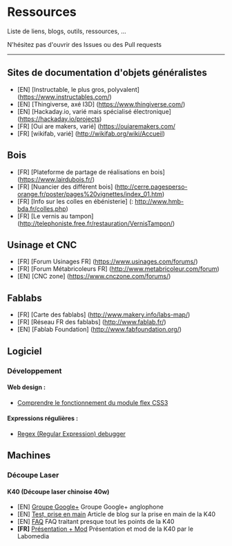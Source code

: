 # Ressources

Liste de liens, blogs, outils, ressources, ...

N'hésitez pas d'ouvrir des Issues ou des Pull requests

---

## Sites de documentation d'objets généralistes
- [EN] [Instructable, le plus gros, polyvalent] (https://www.instructables.com/)
- [EN] [Thingiverse, axé I3D] (https://www.thingiverse.com/)
- [EN] [Hackaday.io, varié mais spécialisé électronique] (https://hackaday.io/projects)
- [FR] [Oui are makers, varié] (https://ouiaremakers.com/
- [FR] [wikifab, varié] (http://wikifab.org/wiki/Accueil)

## Bois
- [FR] [Plateforme de partage de réalisations en bois] (https://www.lairdubois.fr/)
- [FR] [Nuancier des différent bois] (http://cerre.pagesperso-orange.fr/poster/pages%20vignettes/index_01.htm)
- [FR] [Info sur les colles en ébénisterie] (: http://www.hmb-bda.fr/colles.php)
- [FR] [Le vernis au tampon] (http://telephoniste.free.fr/restauration/VernisTampon/)

## Usinage et CNC
- [FR] [Forum Usinages FR] (https://www.usinages.com/forums/)
- [FR] [Forum Métabricoleurs FR] (http://www.metabricoleur.com/forum)
- [EN] [CNC zone] (https://www.cnczone.com/forums/)

## Fablabs
- [FR] [Carte des fablabs] (http://www.makery.info/labs-map/)
- [FR] [Réseau FR des fablabs] (http://www.fablab.fr/)
- [EN] [Fablab Foundation] (http://www.fabfoundation.org/)

## Logiciel

### Développement

#### Web design :
- [Comprendre le fonctionnement du module flex CSS3](https://www.alsacreations.com/tuto/lire/1493-css3-flexbox-layout-module.html)

#### Expressions régulières :
- [Regex (Regular Expression) debugger](https://www.regextester.com/)

## Machines

### Découpe Laser

#### K40 (Découpe laser chinoise 40w)
- [EN] [Groupe Google+](https://plus.google.com/communities/118113483589382049502) Groupe Google+ anglophone
- [EN] [Test, prise en main](https://mitxela.com/projects/laser_cutter) Article de blog sur la prise en main de la K40
- [EN] [FAQ](https://k40laser.se/) FAQ traitant presque tout les points de la K40
- **[FR]** [Présentation + Mod](https://wiki.labomedia.org/index.php/Lasercut) Présentation et mod de la K40 par le Labomedia
